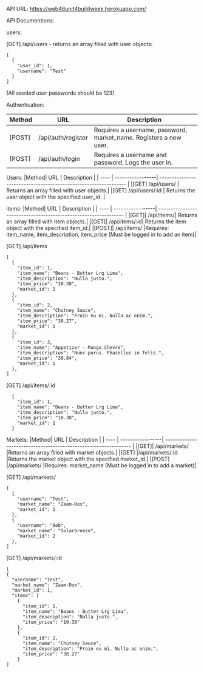 API URL: https://web46unit4buildweek.herokuapp.com/

API Documentions:

users:

[GET] /api/users - returns an array filled with user objects: 

```
[
  {
    "user_id": 1,
    "username": "Test"
  }
]
```

(All seeded user passwords should be 123)

Authentication:

|Method|       URL	      |                       Description                                |
| ---- | -----------------| ---------------------------------------------------------------- |
|[POST]|/api/auth/register|	Requires a username, password, market_name. Registers a new user.|
|[POST]|/api/auth/login  	| Requires a username and password. Logs the user in.              |


Users:
|Method|       URL	      |                       Description                                |
| ---- | -----------------| ---------------------------------------------------------------- |
|[GET]	/api/users/       |		Returns an array filled with user objects.|
|[GET]	/api/users/:id	 	| Returns the user object with the specified user_id.            |




items:
|Method|       URL	      |                       Description                                |
| ---- | -----------------| ---------------------------------------------------------------- |
|[GET]|	/api/items/|	Returns an array filled with item objects.|
|[GET]|	/api/items/:id|	Returns the item object with the specified item_id.|
|[POST]|	/api/items/	|Requires: item_name, item_description, item_price (Must be logged in to add an item)|


[GET] /api/items
```
[
  {
    "item_id": 1,
    "item_name": "Beans - Butter Lrg Lima",
    "item_description": "Nulla justo.",
    "item_price": "10.38",
    "market_id": 1
  },
  {
    "item_id": 2,
    "item_name": "Chutney Sauce",
    "item_description": "Proin eu mi. Nulla ac enim.",
    "item_price": "38.27",
    "market_id": 1
  },
  {
    "item_id": 3,
    "item_name": "Appetizer - Mango Chevre",
    "item_description": "Nunc purus. Phasellus in felis.",
    "item_price": "30.84",
    "market_id": 1
  },
]
``` 
 
[GET] /api/items/:id
```
  {
    "item_id": 1,
    "item_name": "Beans - Butter Lrg Lima",
    "item_description": "Nulla justo.",
    "item_price": "10.38",
    "market_id": 1
  }
```  


Markets:
|Method|       URL	      |                       Description                                |
| ---- | -----------------| ---------------------------------------------------------------- |
|[GET]|	/api/markets/	|Returns an array filled with market objects.|
|[GET]	|/api/markets/:id	|Returns the market object with the specified market_id.|
|[POST]	|/api/markets/	|Requires: market_name (Must be logged in to add a market)|


[GET] /api/markets/
```
[
  {
    "username": "Test",
    "market_name": "Zaam-Dox",
    "market_id": 1
  },
  {
    "username": "Bob",
    "market_name": "Solarbreeze",
    "market_id": 2
  },
]
```

[GET] /api/markets/:id
```
[
{
  "username": "Test",
  "market_name": "Zaam-Dox",
  "market_id": 1,
  "items": [
    {
      "item_id": 1,
      "item_name": "Beans - Butter Lrg Lima",
      "item_description": "Nulla justo.",
      "item_price": "10.38"
    },
    {
      "item_id": 2,
      "item_name": "Chutney Sauce",
      "item_description": "Proin eu mi. Nulla ac enim.",
      "item_price": "38.27"
    }
]
```

